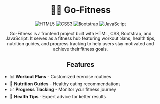 <h1 align="center">🏋️‍♂️ Go-Fitness</h1>

<p align="center">
  <img src="https://img.shields.io/badge/HTML-5-orange" alt="HTML5">
  <img src="https://img.shields.io/badge/CSS-3-blue" alt="CSS3">
  <img src="https://img.shields.io/badge/Bootstrap-5-purple" alt="Bootstrap">
  <img src="https://img.shields.io/badge/JavaScript-ES6-yellow" alt="JavaScript">
</p>

<p align="center">
  Go-Fitness is a frontend project built with HTML, CSS, Bootstrap, and JavaScript. It serves as a fitness hub featuring workout plans, health tips, nutrition guides, and progress tracking to help users stay motivated and achieve their fitness goals.
</p>

<h2 align="center">Features</h2>
<ul>
  <li>📊 <strong>Workout Plans</strong> - Customized exercise routines</li>
  <li>🥗 <strong>Nutrition Guides</strong> - Healthy eating recommendations</li>
  <li>📈 <strong>Progress Tracking</strong> - Monitor your fitness journey</li>
  <li>💪 <strong>Health Tips</strong> - Expert advice for better results</li>
</ul>
